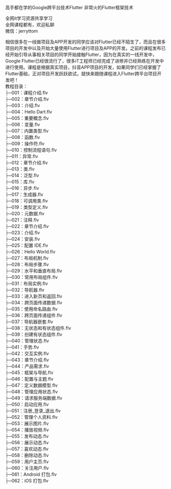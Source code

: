 高手都在学的Google跨平台技术Flutter 非常火的Flutter框架技术

全网it学习资源共享学习<br>全网课程都有，欢迎私聊<br>微信：jerryttom<br>

相信很多在一线做项目及APP开发的同学应该对Flutter已经不陌生了，而且在很多项目的开发中以及开始大量使用Flutter进行项目及APP的开发。之前的课程发布已经开始引导从事相关项目的同学开始接触Flutter，因为在真实的一线开发中，Google Flutter已经很流行了，很多iT工程师已经完成了进修并已经熟练在开发中进行使用。课程是根据真实项目，抖音APP项目的开发，如果同学们已经掌握了Flutter基础，正对项目开发跃跃欲试，就快来跟随课程进入Flutter跨平台项目开发吧！<br> 教程目录：<br> ├─001：课程介绍.flv<br> ├─002：章节介绍.flv<br> ├─003：介绍.flv<br> ├─004：Hello Dart.flv<br> ├─005：重要概念.flv<br> ├─006：变量.flv<br> ├─007：内置类型.flv<br> ├─008：函数.flv<br> ├─009：操作符.flv<br> ├─010：控制流程语句.flv<br> ├─011：异常.flv<br> ├─012：章节介绍.flv<br> ├─013：类.flv<br> ├─014：泛型.flv<br> ├─015：库.flv<br> ├─016：异步.flv<br> ├─017：生成器.flv<br> ├─018：可调用类.flv<br> ├─019：类型定义.flv<br> ├─020：元数据.flv<br> ├─021：注释.flv<br> ├─022：章节介绍.flv<br> ├─023：介绍.flv<br> ├─024：安装.flv<br> ├─025：配置 IDE.flv<br> ├─026：Hello World.flv<br> ├─027：布局机制.flv<br> ├─028：布局步骤.flv<br> ├─029：水平和垂直布局.flv<br> ├─030：常用布局组件.flv<br> ├─031：布局实例.flv<br> ├─032：导航器.flv<br> ├─033：进入新页和返回.flv<br> ├─034：跨页面传递数据.flv<br> ├─035：使用命名路由.flv<br> ├─036：跨页面传递组件.flv<br> ├─037：导航器嵌套.flv<br> ├─038：无状态和有状态组件.flv<br> ├─039：创建有状态组件.flv<br> ├─040：管理状态.flv<br> ├─041：手势.flv<br> ├─042：交互实例.flv<br> ├─043：章节介绍.flv<br> ├─044：产品需求.flv<br> ├─045：框架与导航.flv<br> ├─046：配置与主题.flv<br> ├─047：定义数据模型.flv<br> ├─048：管理应用状态.flv<br> ├─049：请求服务端数据.flv<br> ├─050：启动应用.flv<br> ├─051：注册_登录_退出.flv<br> ├─052：管理个人资料.flv<br> ├─053：展示图片.flv<br> ├─054：播放视频.flv<br> ├─055：发布动态.flv<br> ├─056：展示动态.flv<br> ├─057：喜欢动态.flv<br> ├─058：删除动态.flv<br> ├─059：用户主页.flv<br> ├─060：关注用户.flv<br> ├─061：Android 打包.flv<br> ├─062：iOS 打包.flv